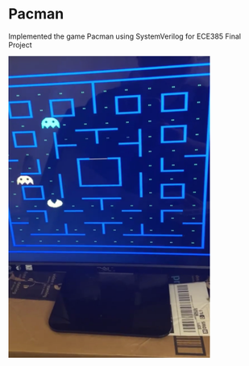 # Pacman
Implemented the game Pacman using SystemVerilog for ECE385 Final Project

<img src="demo/demo.PNG" width="400" height="600">
